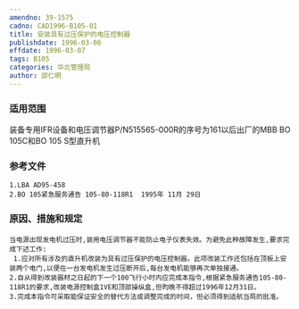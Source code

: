 ```yaml
---
amendno: 39-1575
cadno: CAD1996-B105-01
title: 安装具有过压保护的电压控制器
publishdate: 1996-03-06
effdate: 1996-03-07
tags: B105
categories: 华北管理局
author: 邵仁明
---
```


### 适用范围 
装备专用IFR设备和电压调节器P/N515565-000R的序号为161以后出厂的MBB BO 105C和BO 105 S型直升机

<!--more-->
### 参考文件
    1.LBA AD95-458
    2.BO 105紧急服务通告 105-80-118R1  1995年 11月 29日

### 原因、措施和规定 
    当电源出现发电机过压时,装用电压调节器不能防止电子仪表失效。为避免此种故障发生,要求完成下述工作: 
     1.应对所有涉及的直升机改装为具有过压保护的电压控制器。此项改装工作还包括在顶板上安装两个电门,以便在一台发电机发生过压断开后,每台发电机能够再次单独接通。 
    2.自从得到改装器材之日起的下一个100飞行小时内应完成本指令,根据紧急服务通告105-80-118R1的要求,改装电源控制盒1VE和顶部操纵盒,但昀晚不得超过1996年12月31日。
    3.完成本指令可采取能保证安全的替代方法或调整完成的时间，但必须得到适航当局的批准。

  

